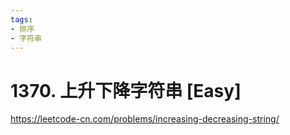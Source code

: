 ```yaml
---
tags:
- 排序
- 字符串
---
```


# 1370. 上升下降字符串 [Easy]

<https://leetcode-cn.com/problems/increasing-decreasing-string/>
